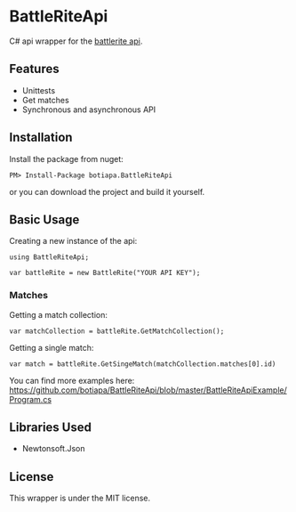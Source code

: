 # BattleRiteApi
C# api wrapper for the [battlerite api](http://battlerite-docs.readthedocs.io/en/master/introduction.html).

## Features
- Unittests
- Get matches
- Synchronous and asynchronous API

## Installation

Install the package from nuget:

`PM> Install-Package botiapa.BattleRiteApi`

or you can download the project and build it yourself.

## Basic Usage

Creating a new instance of the api:

```
using BattleRiteApi;

var battleRite = new BattleRite("YOUR API KEY");
```

### Matches
Getting a match collection:

`var matchCollection = battleRite.GetMatchCollection();`

Getting a single match:

`var match = battleRite.GetSingeMatch(matchCollection.matches[0].id)`

You can find more examples here: https://github.com/botiapa/BattleRiteApi/blob/master/BattleRiteApiExample/Program.cs

## Libraries Used
- Newtonsoft.Json

## License

This wrapper is under the MIT license.

